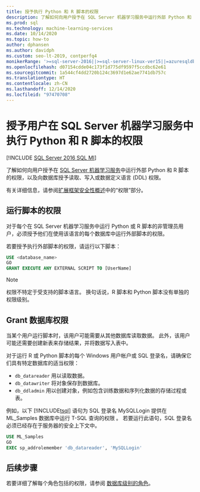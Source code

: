 ```yaml
---
title: 授予执行 Python 和 R 脚本的权限
description: 了解如何向用户授予在 SQL Server 机器学习服务中运行外部 Python 和 R 脚本的权限，以及向数据库授予读取、写入或数据定义语言 (DDL) 权限。
ms.prod: sql
ms.technology: machine-learning-services
ms.date: 10/14/2020
ms.topic: how-to
author: dphansen
ms.author: davidph
ms.custom: seo-lt-2019, contperfq4
monikerRange: '>=sql-server-2016||>=sql-server-linux-ver15||=azuresqldb-mi-current'
ms.openlocfilehash: d07154cdde04c173f1d775df9597f5ccdbc62e61
ms.sourcegitcommit: 1a544cf4dd2720b124c3697d1e62ae7741db757c
ms.translationtype: HT
ms.contentlocale: zh-CN
ms.lasthandoff: 12/14/2020
ms.locfileid: "97470708"
---
```

# <a name="grant-users-permission-to-execute-python-and-r-scripts-with-sql-server-machine-learning-services"></a>授予用户在 SQL Server 机器学习服务中执行 Python 和 R 脚本的权限
[!INCLUDE [SQL Server 2016 SQL MI](../../includes/applies-to-version/sqlserver2016-asdbmi.md)]

了解如何向用户授予在 [SQL Server 机器学习服务](../sql-server-machine-learning-services.md)中运行外部 Python 和 R 脚本的权限，以及向数据库授予读取、写入或数据定义语言 (DDL) 权限。

有关详细信息，请参阅[扩展框架安全性概述](../../machine-learning/concepts/security.md#permissions)中的“权限”部分。

<a name="permissions-external-script"></a>

## <a name="permission-to-run-scripts"></a>运行脚本的权限

对于每个在 SQL Server 机器学习服务中运行 Python 或 R 脚本的非管理员用户，必须授予他们在使用该语言的每个数据库中运行外部脚本的权限。

若要授予执行外部脚本的权限，请运行以下脚本：

```sql
USE <database_name>
GO
GRANT EXECUTE ANY EXTERNAL SCRIPT TO [UserName]
```

> [!NOTE]
> 权限不特定于受支持的脚本语言。 换句话说，R 脚本和 Python 脚本没有单独的权限级别。

<a name="permissions-db"></a>

## <a name="grant-databases-permissions"></a>Grant 数据库权限

当某个用户运行脚本时，该用户可能需要从其他数据库读取数据。 此外，该用户可能还需要创建新表来存储结果，并将数据写入表中。

对于运行 R 或 Python 脚本的每个 Windows 用户帐户或 SQL 登录名，请确保它们具有特定数据库的适当权限： 

+ `db_datareader` 用以读取数据。
+ `db_datawriter` 将对象保存到数据库。
+ `db_ddladmin` 用以创建对象，例如包含训练数据和序列化数据的存储过程或表。

例如，以下 [!INCLUDE[tsql](../../includes/tsql-md.md)] 语句为 SQL 登录名 MySQLLogin 提供在 ML_Samples 数据库中运行 T-SQL 查询的权限 。 若要运行此语句，SQL 登录名必须已经存在于服务器的安全上下文中。

```sql
USE ML_Samples
GO
EXEC sp_addrolemember 'db_datareader', 'MySQLLogin'
```

## <a name="next-steps"></a>后续步骤

若要详细了解每个角色包括的权限，请参阅 [数据库级别的角色](../../relational-databases/security/authentication-access/database-level-roles.md)。
